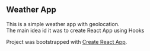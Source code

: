 ## Weather App

This is a simple weather app with geolocation. <br/>
The main idea id it was to create React App using Hooks 

Project was bootstrapped with [Create React App](https://github.com/facebook/create-react-app).

